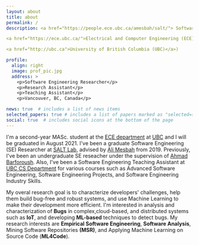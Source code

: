 ```yaml
---
layout: about
title: about
permalink: /
description: <a href="https://people.ece.ubc.ca/amesbah/salt/"> Software Analysis and Testing (SALT) Lab</a>)

<a href="https://ece.ubc.ca/">Electrical and Computer Engineering (ECE) Department </a>

<a href="http://ubc.ca">University of British Columbia (UBC)</a>)

profile:
  align: right
  image: prof_pic.jpg
  address: >
    <p>Software Engineering Researcher</p>
    <p>Research Assistant</p>
    <p>Teaching Assistant</p>
    <p>Vancouver, BC, Canada</p>

news: true  # includes a list of news items
selected_papers: true # includes a list of papers marked as "selected={true}"
social: true  # includes social icons at the bottom of the page
---
```

I'm a second-year MASc. student at the <a href="https://ece.ubc.ca/">ECE department</a>  at <a href="http://ubc.ca">UBC</a> and I will be graduated in August 2021. I've been a graduate Software Engineering (SE) Researcher at <a href="https://people.ece.ubc.ca/amesbah/salt/">SALT Lab</a>, advised by <a href="https://people.ece.ubc.ca/amesbah/">Ali Mesbah</a> from 2019. Previously, I've been an undergraduate SE reseacher under the supervision of <a href="https://scholar.google.com/citations?user=I_uJBz4AAAAJ&hl=en">Ahmad Barforoush</a>. Also, I've been a Software Engineering Teaching Assistant at <a href="https://www.cs.ubc.ca/">UBC CS Department</a> for various courses such as Advanced Software Engineering, Software Engineering Projects, and Software Engineering Industry Skills.

My overal research goal is to characterize developers' challenges, help them build bug-free and robust systems, and use Machine Learning to make their development more efficient. I'm interested in analysis and characterization of **Bugs** in complex,cloud-based, and distributed systems such as **IoT**, and developing **ML-based** techniques to detect bugs. My research interests are **Empirical Software Engineering**, **Software Analysis**, Mining Software Repositories **(MSR)**, and Applying Machine Learning on Source Code (**ML4Code**).

<!---
[comment]: <>([Academicons](https://jpswalsh.github.io/academicons/){:target="\_blank"})


[comment]: <> My latest research work is related to characterization of **IoT Tests** in the wild which is not submitted yet.
  My recent research interest is the effect of **graph representation** of source code and **GNN models** in bug detection. 
  Also, I'm interested to investigate **ML4Code Trustworthiness**, such as explainability and robbustness of ML models when they used for Software Engineering tasks (specially generative tasks such as code completion). )

  --->